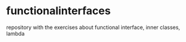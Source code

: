 # functionalinterfaces
repository with the exercises about functional interface, inner classes, lambda 
